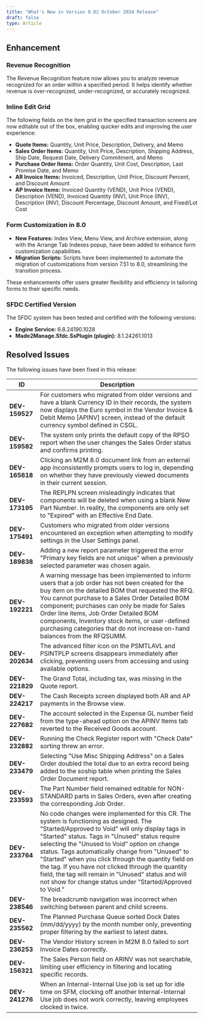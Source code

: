 ```yaml
---
title: "What's New in Version 8.02 October 2024 Release"
draft: false
type: Article
---
```

## Enhancement

### Revenue Recognition
The Revenue Recognition feature now allows you to analyze revenue recognized for an order within a specified period. It helps identify whether revenue is over-recognized, under-recognized, or accurately recognized.

### Inline Edit Grid
The following fields on the item grid in the specified transaction screens are now editable out of the box, enabling quicker edits and improving the user experience:

- **Quote Items:** Quantity, Unit Price, Description, Delivery, and Memo
- **Sales Order Items:** Quantity, Unit Price, Description, Shipping Address, Ship Date, Request Date, Delivery Commitment, and Memo
- **Purchase Order Items:** Order Quantity, Unit Cost, Description, Last Promise Date, and Memo
- **AR Invoice Items:** Invoiced, Description, Unit Price, Discount Percent, and Discount Amount
- **AP Invoice Items:** Invoiced Quantity (VEND), Unit Price (VEND), Description (VEND), Invoiced Quantity (INV), Unit Price (INV), Description (INV), Discount Percentage, Discount Amount, and Fixed/Lot Cost

### Form Customization in 8.0
- **New Features:** Index View, Menu View, and Archive extension, along with the Arrange Tab Indexes popup, have been added to enhance form customization capabilities.
- **Migration Scripts:** Scripts have been implemented to automate the migration of customizations from version 7.51 to 8.0, streamlining the transition process.

These enhancements offer users greater flexibility and efficiency in tailoring forms to their specific needs.

### SFDC Certified Version
The SFDC system has been tested and certified with the following versions:
- **Engine Service:** 6.8.24190.1028
- **Made2Manage.Sfdc.SsPlugin (plugin):** 8.1.24261.1013

## Resolved Issues
The following issues have been fixed in this release:

| ID          | Description |
|-------------|-------------|
| **DEV-159527** | For customers who migrated from older versions and have a blank Currency ID in their records, the system now displays the Euro symbol in the Vendor Invoice & Debit Memo [APINV] screen, instead of the default currency symbol defined in CSGL. |
| **DEV-159582** | The system only prints the default copy of the RPSO report when the user changes the Sales Order status and confirms printing. |
| **DEV-165618** | Clicking an M2M 8.0 document link from an external app inconsistently prompts users to log in, depending on whether they have previously viewed documents in their current session. |
| **DEV-173195** | The REPLPN screen misleadingly indicates that components will be deleted when using a blank New Part Number. In reality, the components are only set to "Expired" with an Effective End Date. |
| **DEV-175491** | Customers who migrated from older versions encountered an exception when attempting to modify settings in the User Settings panel. |
| **DEV-189838** | Adding a new report parameter triggered the error "Primary key fields are not unique" when a previously selected parameter was chosen again. |
| **DEV-192221** | A warning message has been implemented to inform users that a job order has not been created for the buy item on the detailed BOM that requested the RFQ. You cannot purchase to a Sales Order Detailed BOM component; purchases can only be made for Sales Order line items, Job Order Detailed BOM components, Inventory stock items, or user-defined purchasing categories that do not increase on-hand balances from the RFQSUMM. |
| **DEV-202634** | The advanced filter icon on the PSMTLAVL and PSINTPLP screens disappears immediately after clicking, preventing users from accessing and using available options. |
| **DEV-221829** | The Grand Total, including tax, was missing in the Quote report. |
| **DEV-224217** | The Cash Receipts screen displayed both AR and AP payments in the Browse view. |
| **DEV-227682** | The account selected in the Expense GL number field from the type-ahead option on the APINV Items tab reverted to the Received Goods account. |
| **DEV-232882** | Running the Check Register report with "Check Date" sorting threw an error. |
| **DEV-233479** | Selecting "Use Misc Shipping Address" on a Sales Order doubled the total due to an extra record being added to the soship table when printing the Sales Order Document report. |
| **DEV-233593** | The Part Number field remained editable for NON-STANDARD parts in Sales Orders, even after creating the corresponding Job Order. |
| **DEV-233764** | No code changes were implemented for this CR. The system is functioning as designed. The "Started/Approved to Void" will only display tags in "Started" status. Tags in "Unused" status require selecting the "Unused to Void" option on change status. Tags automatically change from "Unused" to "Started" when you click through the quantity field on the tag. If you have not clicked through the quantity field, the tag will remain in "Unused" status and will not show for change status under "Started/Approved to Void." |
| **DEV-238546** | The breadcrumb navigation was incorrect when switching between parent and child screens. |
| **DEV-235562** | The Planned Purchase Queue sorted Dock Dates (mm/dd/yyyy) by the month number only, preventing proper filtering by the earliest to latest dates. |
| **DEV-236253** | The Vendor History screen in M2M 8.0 failed to sort Invoice Dates correctly. |
| **DEV-156321** | The Sales Person field on ARINV was not searchable, limiting user efficiency in filtering and locating specific records. |
| **DEV-241276** | When an Internal-Internal Use job is set up for idle time on SFM, clocking off another Internal-Internal Use job does not work correctly, leaving employees clocked in twice. |

